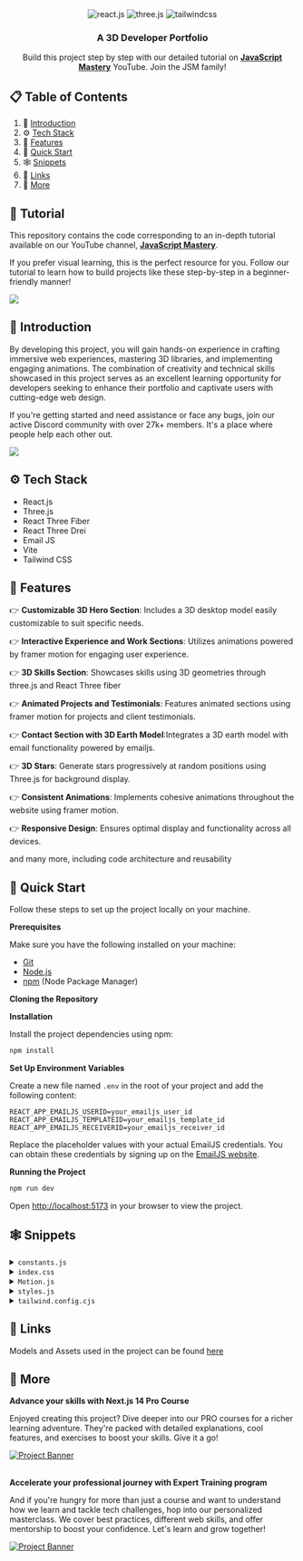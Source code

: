 <div align="center">
  <div>
    <img src="https://img.shields.io/badge/-React_JS-black?style=for-the-badge&logoColor=white&logo=react&color=61DAFB" alt="react.js" />
    <img src="https://img.shields.io/badge/-Three_JS-black?style=for-the-badge&logoColor=white&logo=threedotjs&color=000000" alt="three.js" />
    <img src="https://img.shields.io/badge/-Tailwind_CSS-black?style=for-the-badge&logoColor=white&logo=tailwindcss&color=06B6D4" alt="tailwindcss" />
  </div>

  <h3 align="center">A 3D Developer Portfolio</h3>

   <div align="center">
     Build this project step by step with our detailed tutorial on <a href="https://www.youtube.com/@javascriptmastery/videos" target="_blank"><b>JavaScript Mastery</b></a> YouTube. Join the JSM family!
    </div>
</div>

## 📋 <a name="table">Table of Contents</a>

1. 🤖 [Introduction](#introduction)
2. ⚙️ [Tech Stack](#tech-stack)
3. 🔋 [Features](#features)
4. 🤸 [Quick Start](#quick-start)
5. 🕸️ [Snippets](#snippets)
6. 🔗 [Links](#links)
7. 🚀 [More](#more)

## 🚨 Tutorial

This repository contains the code corresponding to an in-depth tutorial available on our YouTube channel, <a href="https://www.youtube.com/@javascriptmastery/videos" target="_blank"><b>JavaScript Mastery</b></a>.

If you prefer visual learning, this is the perfect resource for you. Follow our tutorial to learn how to build projects like these step-by-step in a beginner-friendly manner!

<a href="https://youtu.be/0fYi8SGA20k?feature=shared" target="_blank"><img src="https://github.com/sujatagunale/EasyRead/assets/151519281/1736fca5-a031-4854-8c09-bc110e3bc16d" /></a>

## <a name="introduction">🤖 Introduction</a>

By developing this project, you will gain hands-on experience in crafting immersive web experiences, mastering 3D libraries, and implementing engaging animations. The combination of creativity and technical skills showcased in this project serves as an excellent learning opportunity for developers seeking to enhance their portfolio and captivate users with cutting-edge web design.

If you're getting started and need assistance or face any bugs, join our active Discord community with over 27k+ members. It's a place where people help each other out.

<a href="https://discord.com/invite/n6EdbFJ" target="_blank"><img src="https://github.com/sujatagunale/EasyRead/assets/151519281/618f4872-1e10-42da-8213-1d69e486d02e" /></a>

## <a name="tech-stack">⚙️ Tech Stack</a>

- React.js
- Three.js
- React Three Fiber
- React Three Drei
- Email JS
- Vite
- Tailwind CSS

## <a name="features">🔋 Features</a>

👉 **Customizable 3D Hero Section**: Includes a 3D desktop model easily customizable to suit specific needs.

👉 **Interactive Experience and Work Sections**: Utilizes animations powered by framer motion for engaging user experience.

👉 **3D Skills Section**: Showcases skills using 3D geometries through three.js and React Three fiber

👉 **Animated Projects and Testimonials**: Features animated sections using framer motion for projects and client testimonials.

👉 **Contact Section with 3D Earth Model**:Integrates a 3D earth model with email functionality powered by emailjs.

👉 **3D Stars**: Generate stars progressively at random positions using Three.js for background display.

👉 **Consistent Animations**: Implements cohesive animations throughout the website using framer motion.

👉 **Responsive Design**: Ensures optimal display and functionality across all devices.

and many more, including code architecture and reusability

## <a name="quick-start">🤸 Quick Start</a>

Follow these steps to set up the project locally on your machine.

**Prerequisites**

Make sure you have the following installed on your machine:

- [Git](https://git-scm.com/)
- [Node.js](https://nodejs.org/en)
- [npm](https://www.npmjs.com/) (Node Package Manager)

**Cloning the Repository**

**Installation**

Install the project dependencies using npm:

```bash
npm install
```

**Set Up Environment Variables**

Create a new file named `.env` in the root of your project and add the following content:

```env
REACT_APP_EMAILJS_USERID=your_emailjs_user_id
REACT_APP_EMAILJS_TEMPLATEID=your_emailjs_template_id
REACT_APP_EMAILJS_RECEIVERID=your_emailjs_receiver_id
```

Replace the placeholder values with your actual EmailJS credentials. You can obtain these credentials by signing up on the [EmailJS website](https://www.emailjs.com/).

**Running the Project**

```bash
npm run dev
```

Open [http://localhost:5173](http://localhost:5173) in your browser to view the project.

## <a name="snippets">🕸️ Snippets</a>

<details>
<summary><code>constants.js</code></summary>

```javascript
import {
	mobile,
	backend,
	creator,
	web,
	javascript,
	typescript,
	html,
	css,
	reactjs,
	redux,
	tailwind,
	nodejs,
	mongodb,
	git,
	figma,
	docker,
	meta,
	starbucks,
	tesla,
	shopify,
	carrent,
	jobit,
	tripguide,
	threejs,
} from "../assets";

export const navLinks = [
	{
		id: "about",
		title: "About",
	},
	{
		id: "work",
		title: "Work",
	},
	{
		id: "contact",
		title: "Contact",
	},
];

const services = [
	{
		title: "Web Developer",
		icon: web,
	},
	{
		title: "React Native Developer",
		icon: mobile,
	},
	{
		title: "Backend Developer",
		icon: backend,
	},
	{
		title: "Content Creator",
		icon: creator,
	},
];

const technologies = [
	{
		name: "HTML 5",
		icon: html,
	},
	{
		name: "CSS 3",
		icon: css,
	},
	{
		name: "JavaScript",
		icon: javascript,
	},
	{
		name: "TypeScript",
		icon: typescript,
	},
	{
		name: "React JS",
		icon: reactjs,
	},
	{
		name: "Redux Toolkit",
		icon: redux,
	},
	{
		name: "Tailwind CSS",
		icon: tailwind,
	},
	{
		name: "Node JS",
		icon: nodejs,
	},
	{
		name: "MongoDB",
		icon: mongodb,
	},
	{
		name: "Three JS",
		icon: threejs,
	},
	{
		name: "git",
		icon: git,
	},
	{
		name: "figma",
		icon: figma,
	},
	{
		name: "docker",
		icon: docker,
	},
];

const experiences = [
	{
		title: "Next.js Developer",
		company_name: "Starbucks",
		icon: starbucks,
		iconBg: "#383E56",
		date: "March 2020 - April 2021",
		points: [
			"Developing and maintaining web applications using React.js and other related technologies.",
			"Collaborating with cross-functional teams including designers, product managers, and other developers to create high-quality products.",
			"Implementing responsive design and ensuring cross-browser compatibility.",
			"Participating in code reviews and providing constructive feedback to other developers.",
		],
	},
	{
		title: "React Native Developer",
		company_name: "Tesla",
		icon: tesla,
		iconBg: "#E6DEDD",
		date: "Jan 2021 - Feb 2022",
		points: [
			"Developing and maintaining web applications using React.js and other related technologies.",
			"Collaborating with cross-functional teams including designers, product managers, and other developers to create high-quality products.",
			"Implementing responsive design and ensuring cross-browser compatibility.",
			"Participating in code reviews and providing constructive feedback to other developers.",
		],
	},
	{
		title: "Web Developer",
		company_name: "Shopify",
		icon: shopify,
		iconBg: "#383E56",
		date: "Jan 2022 - Jan 2023",
		points: [
			"Developing and maintaining web applications using React.js and other related technologies.",
			"Collaborating with cross-functional teams including designers, product managers, and other developers to create high-quality products.",
			"Implementing responsive design and ensuring cross-browser compatibility.",
			"Participating in code reviews and providing constructive feedback to other developers.",
		],
	},
	{
		title: "Full stack Developer",
		company_name: "Meta",
		icon: meta,
		iconBg: "#E6DEDD",
		date: "Jan 2023 - Present",
		points: [
			"Developing and maintaining web applications using React.js and other related technologies.",
			"Collaborating with cross-functional teams including designers, product managers, and other developers to create high-quality products.",
			"Implementing responsive design and ensuring cross-browser compatibility.",
			"Participating in code reviews and providing constructive feedback to other developers.",
		],
	},
];

const testimonials = [
	{
		testimonial:
			"I thought it was impossible to make a website as beautiful as our product, but Rick proved me wrong.",
		name: "Sara Lee",
		designation: "CFO",
		company: "Acme Co",
		image: "https://randomuser.me/api/portraits/women/4.jpg",
	},
	{
		testimonial:
			"I've never met a web developer who truly cares about their clients' success like Rick does.",
		name: "Chris Brown",
		designation: "COO",
		company: "DEF Corp",
		image: "https://randomuser.me/api/portraits/men/5.jpg",
	},
	{
		testimonial:
			"After Rick optimized our website, our traffic increased by 50%. We can't thank them enough!",
		name: "Lisa Wang",
		designation: "CTO",
		company: "456 Enterprises",
		image: "https://randomuser.me/api/portraits/women/6.jpg",
	},
];

const projects = [
	{
		name: "Car Rent",
		description:
			"Web-based platform that allows users to search, book, and manage car rentals from various providers, providing a convenient and efficient solution for transportation needs.",
		tags: [
			{
				name: "react",
				color: "blue-text-gradient",
			},
			{
				name: "mongodb",
				color: "green-text-gradient",
			},
			{
				name: "tailwind",
				color: "pink-text-gradient",
			},
		],
		image: carrent,
		source_code_link: "https://github.com/",
	},
	{
		name: "Job IT",
		description:
			"Web application that enables users to search for job openings, view estimated salary ranges for positions, and locate available jobs based on their current location.",
		tags: [
			{
				name: "react",
				color: "blue-text-gradient",
			},
			{
				name: "restapi",
				color: "green-text-gradient",
			},
			{
				name: "scss",
				color: "pink-text-gradient",
			},
		],
		image: jobit,
		source_code_link: "https://github.com/",
	},
	{
		name: "Trip Guide",
		description:
			"A comprehensive travel booking platform that allows users to book flights, hotels, and rental cars, and offers curated recommendations for popular destinations.",
		tags: [
			{
				name: "nextjs",
				color: "blue-text-gradient",
			},
			{
				name: "supabase",
				color: "green-text-gradient",
			},
			{
				name: "css",
				color: "pink-text-gradient",
			},
		],
		image: tripguide,
		source_code_link: "https://github.com/",
	},
];

export { services, technologies, experiences, testimonials, projects };
```

</details>

<details>
<summary><code>index.css</code></summary>

```css
@import url("https://fonts.googleapis.com/css2?family=Poppins:wght@100;200;300;400;500;600;700;800;900&display=swap");

@tailwind base;
@tailwind components;
@tailwind utilities;

* {
	margin: 0;
	padding: 0;
	box-sizing: border-box;
	font-family: "Poppins", sans-serif;
	scroll-behavior: smooth;
	color-scheme: dark;
}

.hash-span {
	margin-top: -100px;
	padding-bottom: 100px;
	display: block;
}

.black-gradient {
	background: #000000; /* fallback for old browsers */
	background: -webkit-linear-gradient(
		to right,
		#434343,
		#000000
	); /* Chrome 10-25, Safari 5.1-6 */
	background: linear-gradient(
		to right,
		#434343,
		#000000
	); /* W3C, IE 10+/ Edge, Firefox 16+, Chrome 26+, Opera 12+, Safari 7+ */
}

.violet-gradient {
	background: #804dee;
	background: linear-gradient(-90deg, #804dee 0%, rgba(60, 51, 80, 0) 100%);
	background: -webkit-linear-gradient(
		-90deg,
		#804dee 0%,
		rgba(60, 51, 80, 0) 100%
	);
}

.green-pink-gradient {
	background: "#00cea8";
	background: linear-gradient(90.13deg, #00cea8 1.9%, #bf61ff 97.5%);
	background: -webkit-linear-gradient(-90.13deg, #00cea8 1.9%, #bf61ff 97.5%);
}

.orange-text-gradient {
	background: #f12711; /* fallback for old browsers */
	background: -webkit-linear-gradient(
		to top,
		#f12711,
		#f5af19
	); /* Chrome 10-25, Safari 5.1-6 */
	background: linear-gradient(
		to top,
		#f12711,
		#f5af19
	); /* W3C, IE 10+/ Edge, Firefox 16+, Chrome 26+, Opera 12+, Safari 7+ */
	-webkit-background-clip: text;
	-webkit-text-fill-color: transparent;
}

.green-text-gradient {
	background: #11998e; /* fallback for old browsers */
	background: -webkit-linear-gradient(
		to top,
		#11998e,
		#38ef7d
	); /* Chrome 10-25, Safari 5.1-6 */
	background: linear-gradient(
		to top,
		#11998e,
		#38ef7d
	); /* W3C, IE 10+/ Edge, Firefox 16+, Chrome 26+, Opera 12+, Safari 7+ */
	-webkit-background-clip: text;
	-webkit-text-fill-color: transparent;
}

.blue-text-gradient {
	/* background: -webkit-linear-gradient(#eee, #333); */
	background: #56ccf2; /* fallback for old browsers */
	background: -webkit-linear-gradient(
		to top,
		#2f80ed,
		#56ccf2
	); /* Chrome 10-25, Safari 5.1-6 */
	background: linear-gradient(
		to top,
		#2f80ed,
		#56ccf2
	); /* W3C, IE 10+/ Edge, Firefox 16+, Chrome 26+, Opera 12+, Safari 7+ */
	-webkit-background-clip: text;
	-webkit-text-fill-color: transparent;
}

.pink-text-gradient {
	background: #ec008c; /* fallback for old browsers */
	background: -webkit-linear-gradient(
		to top,
		#ec008c,
		#fc6767
	); /* Chrome 10-25, Safari 5.1-6 */
	background: linear-gradient(
		to top,
		#ec008c,
		#fc6767
	); /* W3C, IE 10+/ Edge, Firefox 16+, Chrome 26+, Opera 12+, Safari 7+ */
	-webkit-background-clip: text;
	-webkit-text-fill-color: transparent;
}

/* canvas- styles */
.canvas-loader {
	font-size: 10px;
	width: 1em;
	height: 1em;
	border-radius: 50%;
	position: relative;
	text-indent: -9999em;
	animation: mulShdSpin 1.1s infinite ease;
	transform: translateZ(0);
}

@keyframes mulShdSpin {
	0%,
	100% {
		box-shadow: 0em -2.6em 0em 0em #ffffff, 1.8em -1.8em 0 0em rgba(255, 255, 255, 0.2),
			2.5em 0em 0 0em rgba(255, 255, 255, 0.2), 1.75em 1.75em 0 0em rgba(255, 255, 255, 0.2),
			0em 2.5em 0 0em rgba(255, 255, 255, 0.2), -1.8em 1.8em 0 0em rgba(255, 255, 255, 0.2),
			-2.6em 0em 0 0em rgba(255, 255, 255, 0.5), -1.8em -1.8em 0 0em rgba(255, 255, 255, 0.7);
	}
	12.5% {
		box-shadow: 0em -2.6em 0em 0em rgba(255, 255, 255, 0.7), 1.8em -1.8em 0 0em
				#ffffff, 2.5em 0em 0 0em rgba(255, 255, 255, 0.2), 1.75em 1.75em 0 0em
				rgba(255, 255, 255, 0.2), 0em 2.5em 0 0em rgba(255, 255, 255, 0.2), -1.8em
				1.8em 0 0em rgba(255, 255, 255, 0.2),
			-2.6em 0em 0 0em rgba(255, 255, 255, 0.2), -1.8em -1.8em 0 0em rgba(255, 255, 255, 0.5);
	}
	25% {
		box-shadow: 0em -2.6em 0em 0em rgba(255, 255, 255, 0.5), 1.8em -1.8em 0 0em
				rgba(255, 255, 255, 0.7), 2.5em 0em 0 0em #ffffff, 1.75em 1.75em 0 0em
				rgba(255, 255, 255, 0.2), 0em 2.5em 0 0em rgba(255, 255, 255, 0.2), -1.8em
				1.8em 0 0em rgba(255, 255, 255, 0.2),
			-2.6em 0em 0 0em rgba(255, 255, 255, 0.2), -1.8em -1.8em 0 0em rgba(255, 255, 255, 0.2);
	}
	37.5% {
		box-shadow: 0em -2.6em 0em 0em rgba(255, 255, 255, 0.2), 1.8em -1.8em 0 0em
				rgba(255, 255, 255, 0.5), 2.5em 0em 0 0em rgba(255, 255, 255, 0.7), 1.75em
				1.75em 0 0em #ffffff, 0em 2.5em 0 0em rgba(255, 255, 255, 0.2), -1.8em
				1.8em 0 0em rgba(255, 255, 255, 0.2),
			-2.6em 0em 0 0em rgba(255, 255, 255, 0.2), -1.8em -1.8em 0 0em rgba(255, 255, 255, 0.2);
	}
	50% {
		box-shadow: 0em -2.6em 0em 0em rgba(255, 255, 255, 0.2), 1.8em -1.8em 0 0em
				rgba(255, 255, 255, 0.2), 2.5em 0em 0 0em rgba(255, 255, 255, 0.5), 1.75em
				1.75em 0 0em rgba(255, 255, 255, 0.7), 0em 2.5em 0 0em #ffffff, -1.8em
				1.8em 0 0em rgba(255, 255, 255, 0.2),
			-2.6em 0em 0 0em rgba(255, 255, 255, 0.2), -1.8em -1.8em 0 0em rgba(255, 255, 255, 0.2);
	}
	62.5% {
		box-shadow: 0em -2.6em 0em 0em rgba(255, 255, 255, 0.2), 1.8em -1.8em 0 0em
				rgba(255, 255, 255, 0.2), 2.5em 0em 0 0em rgba(255, 255, 255, 0.2), 1.75em
				1.75em 0 0em rgba(255, 255, 255, 0.5),
			0em 2.5em 0 0em rgba(255, 255, 255, 0.7), -1.8em 1.8em 0 0em #ffffff,
			-2.6em 0em 0 0em rgba(255, 255, 255, 0.2), -1.8em -1.8em 0 0em rgba(255, 255, 255, 0.2);
	}
	75% {
		box-shadow: 0em -2.6em 0em 0em rgba(255, 255, 255, 0.2), 1.8em -1.8em 0 0em
				rgba(255, 255, 255, 0.2), 2.5em 0em 0 0em rgba(255, 255, 255, 0.2), 1.75em
				1.75em 0 0em rgba(255, 255, 255, 0.2),
			0em 2.5em 0 0em rgba(255, 255, 255, 0.5), -1.8em 1.8em 0 0em rgba(255, 255, 255, 0.7),
			-2.6em 0em 0 0em #ffffff, -1.8em -1.8em 0 0em rgba(255, 255, 255, 0.2);
	}
	87.5% {
		box-shadow: 0em -2.6em 0em 0em rgba(255, 255, 255, 0.2), 1.8em -1.8em 0 0em
				rgba(255, 255, 255, 0.2), 2.5em 0em 0 0em rgba(255, 255, 255, 0.2), 1.75em
				1.75em 0 0em rgba(255, 255, 255, 0.2),
			0em 2.5em 0 0em rgba(255, 255, 255, 0.2), -1.8em 1.8em 0 0em rgba(255, 255, 255, 0.5),
			-2.6em 0em 0 0em rgba(255, 255, 255, 0.7), -1.8em -1.8em 0 0em #ffffff;
	}
}
```

</details>

<details>
<summary><code>Motion.js</code></summary>

```javascript
export const textVariant = (delay) => {
	return {
		hidden: {
			y: -50,
			opacity: 0,
		},
		show: {
			y: 0,
			opacity: 1,
			transition: {
				type: "spring",
				duration: 1.25,
				delay: delay,
			},
		},
	};
};

export const fadeIn = (direction, type, delay, duration) => {
	return {
		hidden: {
			x: direction === "left" ? 100 : direction === "right" ? -100 : 0,
			y: direction === "up" ? 100 : direction === "down" ? -100 : 0,
			opacity: 0,
		},
		show: {
			x: 0,
			y: 0,
			opacity: 1,
			transition: {
				type: type,
				delay: delay,
				duration: duration,
				ease: "easeOut",
			},
		},
	};
};

export const zoomIn = (delay, duration) => {
	return {
		hidden: {
			scale: 0,
			opacity: 0,
		},
		show: {
			scale: 1,
			opacity: 1,
			transition: {
				type: "tween",
				delay: delay,
				duration: duration,
				ease: "easeOut",
			},
		},
	};
};

export const slideIn = (direction, type, delay, duration) => {
	return {
		hidden: {
			x: direction === "left" ? "-100%" : direction === "right" ? "100%" : 0,
			y: direction === "up" ? "100%" : direction === "down" ? "100%" : 0,
		},
		show: {
			x: 0,
			y: 0,
			transition: {
				type: type,
				delay: delay,
				duration: duration,
				ease: "easeOut",
			},
		},
	};
};

export const staggerContainer = (staggerChildren, delayChildren) => {
	return {
		hidden: {},
		show: {
			transition: {
				staggerChildren: staggerChildren,
				delayChildren: delayChildren || 0,
			},
		},
	};
};
```

</details>

<details>
<summary><code>styles.js</code></summary>

```javascript
const styles = {
	paddingX: "sm:px-16 px-6",
	paddingY: "sm:py-16 py-6",
	padding: "sm:px-16 px-6 sm:py-16 py-10",

	heroHeadText:
		"font-black text-white lg:text-[80px] sm:text-[60px] xs:text-[50px] text-[40px] lg:leading-[98px] mt-2",
	heroSubText:
		"text-[#dfd9ff] font-medium lg:text-[30px] sm:text-[26px] xs:text-[20px] text-[16px] lg:leading-[40px]",

	sectionHeadText:
		"text-white font-black md:text-[60px] sm:text-[50px] xs:text-[40px] text-[30px]",
	sectionSubText:
		"sm:text-[18px] text-[14px] text-secondary uppercase tracking-wider",
};

export { styles };
```

</details>

<details>
<summary><code>tailwind.config.cjs</code></summary>

```javascript
/** @type {import('tailwindcss').Config} */
module.exports = {
	content: ["./src/**/*.{js,jsx}"],
	mode: "jit",
	theme: {
		extend: {
			colors: {
				primary: "#050816",
				secondary: "#aaa6c3",
				tertiary: "#151030",
				"black-100": "#100d25",
				"black-200": "#090325",
				"white-100": "#f3f3f3",
			},
			boxShadow: {
				card: "0px 35px 120px -15px #211e35",
			},
			screens: {
				xs: "450px",
			},
			backgroundImage: {
				"hero-pattern": "url('/src/assets/herobg.png')",
			},
		},
	},
	plugins: [],
};
```

</details>

## <a name="links">🔗 Links</a>

Models and Assets used in the project can be found [here](https://drive.google.com/drive/folders/1KVU8iaH0E_JFtShNiR3BgCSA3pawXY4Z)

## <a name="more">🚀 More</a>

**Advance your skills with Next.js 14 Pro Course**

Enjoyed creating this project? Dive deeper into our PRO courses for a richer learning adventure. They're packed with detailed explanations, cool features, and exercises to boost your skills. Give it a go!

<a href="https://jsmastery.pro/next14" target="_blank">
<img src="https://github.com/sujatagunale/EasyRead/assets/151519281/557837ce-f612-4530-ab24-189e75133c71" alt="Project Banner">
</a>

<br />
<br />

**Accelerate your professional journey with Expert Training program**

And if you're hungry for more than just a course and want to understand how we learn and tackle tech challenges, hop into our personalized masterclass. We cover best practices, different web skills, and offer mentorship to boost your confidence. Let's learn and grow together!

<a href="https://www.jsmastery.pro/masterclass" target="_blank">
<img src="https://github.com/sujatagunale/EasyRead/assets/151519281/fed352ad-f27b-400d-9b8f-c7fe628acb84" alt="Project Banner">
</a>

#
